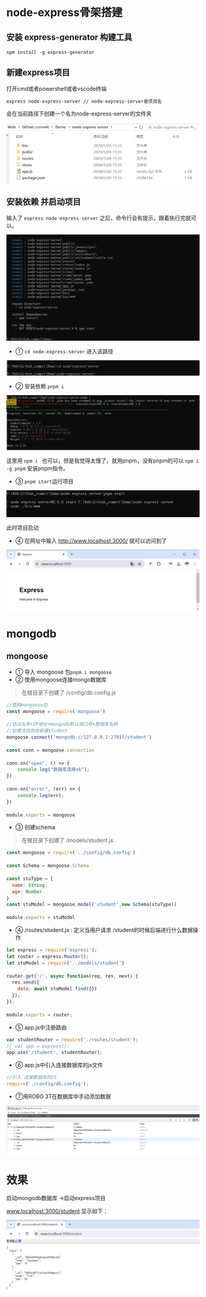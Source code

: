 # node-express骨架搭建

## 安装 express-generator 构建工具

```
npm install -g express-generator 
```

## 新建express项目

打开cmd或者powershell或者vscode终端

```
express node-express-server // node-express-server是项目名
```

会在当前路径下创建一个名为node-express-server的文件夹

<img src="img/image-20240528153606470.png" alt="image-20240528153606470" style="zoom:67%;" />

## 安装依赖 并启动项目

输入了 ```express node-express-server``` 之后，命令行会有提示，跟着执行完就可以。

![image-20240528153552142](img/image-20240528153552142.png)

- ① ```cd node-express-server``` 进入该路径

![image-20240528153740112](img/image-20240528153740112.png)

- ② 安装依赖 ```pnpm i``` 

![image-20240528153936229](img/image-20240528153936229.png)

这里用 ```npm i ``` 也可以，但是我觉得太慢了，就用pnpm，没有pnpm的可以 ```npm i -g pnpm``` 安装pnpm指令。

- ③ ```pnpm start```运行项目

![image-20240528154005882](img/image-20240528154005882.png)

此时项目启动

- ④ 在网址中输入 http://www.localhost:3000/ 就可以访问到了

![image-20240528154100493](img/image-20240528154100493.png)

# mongodb

## mongoose

- ① 导入 mongoose 包```pnpm i mongoose```
- ② 使用mongoose连接mongo数据库 

>  在根目录下创建了 /config/db.config.js 

```javascript
//使用mongoose包
const mongoose = require('mongoose')

//协议名称+IP地址+mongodb默认端口号+数据库名称
//如果没找到会新建student
mongoose.connect('mongodb://127.0.0.1:27017/student')

const conn = mongoose.connection

conn.on("open", () => {
    console.log("数据库连接ok");
})

conn.on("error", (err) => {
    console.log(err);
})

module.exports = mongoose
```

- ③ 创建schema

> 在根目录下创建了 /models/student.js

```javascript
const mongoose = require('../config/db.config')

const Schema = mongoose.Schema

const stuType = {
  name: String,
  age: Number
}
const stuModel = mongoose.model('student',new Schema(stuType))

module.exports = stuModel
```

- ④ /routes/student.js  : 定义当用户请求 /student的时候后端进行什么数据操作

```javascript
let express = require('express');
let router = express.Router();
let stuModel = require('../models/student')

router.get('/', async function(req, res, next) {
  res.send({
    data: await stuModel.find({})
  });
});

module.exports = router;
```

- ⑤ app.js中注册路由

```javascript
var studentRouter = require('./routes/student');
// var app = express();
app.use('/student', studentRouter);
```

- ⑥ app.js中引入连接数据库的js文件

```javascript
//引入 连接数据库的JS
require('./config/db.config');
```

- ⑦用ROBO 3T在数据库中手动添加数据

![image-20240528181054314](img/image-20240528181054314.png)

# 效果

启动mongodb数据库 ->启动express项目 

www.localhost:3000/student 显示如下：

![image-20240528175616950](img/image-20240528175616950.png)

